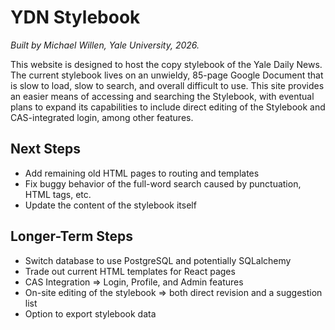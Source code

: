 # YDN Stylebook
*Built by Michael Willen, Yale University, 2026.*

This website is designed to host the copy stylebook of the Yale Daily News. The current stylebook lives on an unwieldy, 85-page Google Document that is slow to load, slow to search, and overall difficult to use. This site provides an easier means of accessing and searching the Stylebook, with eventual plans to expand its capabilities to include direct editing of the Stylebook and CAS-integrated login, among other features.

## Next Steps

* Add remaining old HTML pages to routing and templates
* Fix buggy behavior of the full-word search caused by punctuation, HTML tags, etc.
* Update the content of the stylebook itself

## Longer-Term Steps

* Switch database to use PostgreSQL and potentially SQLalchemy
* Trade out current HTML templates for React pages
* CAS Integration => Login, Profile, and Admin features
* On-site editing of the stylebook => both direct revision and a suggestion list
* Option to export stylebook data
